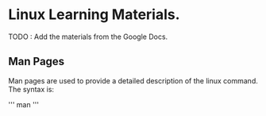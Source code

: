 # Linux Learning Materials.

TODO : Add the materials from the Google Docs.

## Man Pages

Man pages are used to provide a detailed description of the linux command. The syntax is:

'''
man <linux-command>
'''
